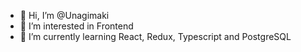 - 👋 Hi, I’m @Unagimaki
- 👀 I’m interested in Frontend
- 🌱 I’m currently learning React, Redux, Typescript and PostgreSQL
